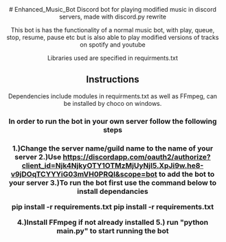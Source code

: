 <div align="center">
# Enhanced_Music_Bot
Discord bot for playing modified music in discord servers, made with discord.py rewrite

This bot is has the functionality of a normal music bot, with play, queue, stop, resume, pause etc but is also able to play modified versions of tracks on spotify and youtube 

Libraries used are specified in requirments.txt

## Instructions

Dependencies include modules in requirments.txt as well as FFmpeg, can be installed by choco on windows.

<h3>In order to run the bot in your own server follow the following steps<h3>

1.)Change the server name/guild name to the name of your server
2.)Use https://discordapp.com/oauth2/authorize?client_id=Njk4NjkyOTY1OTMzMjUyNjI5.XpJi9w.he8-v9jDOqTCYYYiG03mVH0PRQI&scope=bot to add the bot to your server
3.)To run the bot first use the command below to install dependancies
<p> pip install -r requirements.txt pip install -r requirements.txt<p>
4.)Install FFmpeg if not already installed
5.) run "python main.py" to start running the bot



